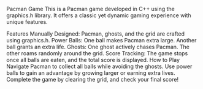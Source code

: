 Pacman Game
This is a Pacman game developed in C++ using the graphics.h library. It offers a classic yet dynamic gaming experience with unique features.

Features
Manually Designed: Pacman, ghosts, and the grid are crafted using graphics.h.
Power Balls:
One ball makes Pacman extra large.
Another ball grants an extra life.
Ghosts:
One ghost actively chases Pacman.
The other roams randomly around the grid.
Score Tracking: The game stops once all balls are eaten, and the total score is displayed.
How to Play
Navigate Pacman to collect all balls while avoiding the ghosts.
Use power balls to gain an advantage by growing larger or earning extra lives.
Complete the game by clearing the grid, and check your final score!
